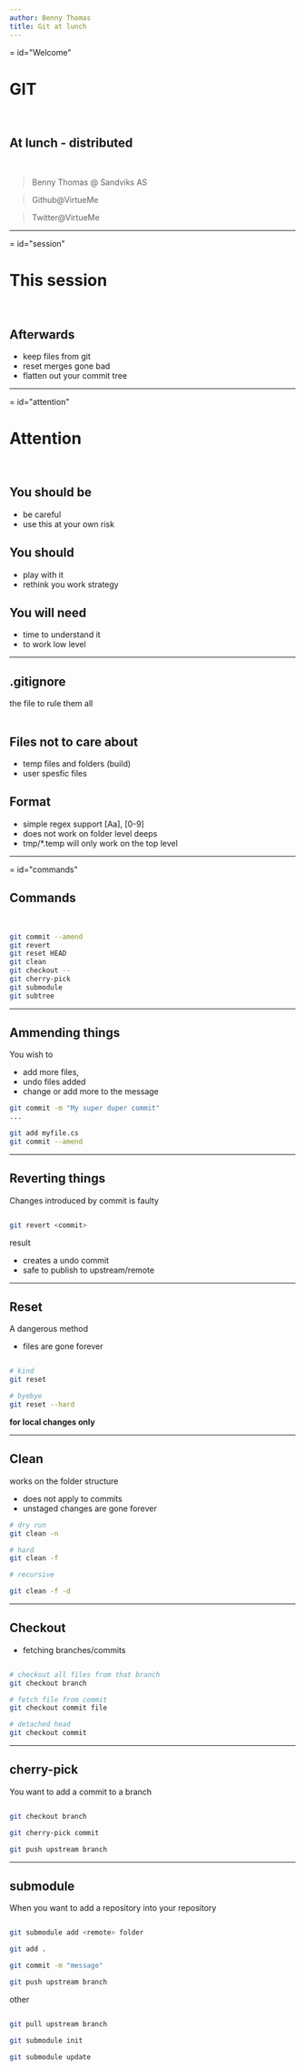 ```yaml
---
author: Benny Thomas
title: Git at lunch
---
```

= id="Welcome"

# GIT

<br>

## At lunch - distributed
<br>

> Benny Thomas @ Sandviks AS

> Github@VirtueMe

> Twitter@VirtueMe

---
= id="session"

# This session
<br>

## Afterwards

* keep files from git
* reset merges gone bad
* flatten out your commit tree

---
= id="attention" 

# Attention

<br>

## You should be

* be careful
* use this at your own risk

## You should

* play with it
* rethink you work strategy

## You will need

* time to understand it
* to work low level

---

## .gitignore

the file to rule them all
<br>
<br>

## Files not to care about

* temp files and folders \(build\)
* user spesfic files

## Format

* simple regex support \[Aa\], \[0-9\]
* does not work on folder level deeps 
* tmp/\*.temp will only work on the top level

---
= id="commands"

## Commands 
<br>


```bash
git commit --amend
git revert
git reset HEAD
git clean
git checkout --
git cherry-pick
git submodule
git subtree
```

---

## Ammending things

You wish to

* add more files,
* undo files added
* change or add more to the message

```bash
git commit -m "My super duper commit"
...

git add myfile.cs
git commit --amend
```

---

## Reverting things

Changes introduced by commit is faulty


```bash

git revert <commit>

```
result

* creates a undo commit
* safe to publish to upstream/remote

---

## Reset

A dangerous method

* files are gone forever

```bash

# kind
git reset 

# byebye
git reset --hard


```
__for local changes only__

---

## Clean

works on the folder structure

* does not apply to commits
* unstaged changes are gone forever

```bash
# dry run
git clean -n

# hard
git clean -f

# recursive

git clean -f -d
```

---
	
## Checkout

* fetching branches/commits

```bash

# checkout all files from that branch
git checkout branch

# fetch file from commit
git checkout commit file

# detached head
git checkout commit
```

---

## cherry-pick

You want to add a commit to a branch

```bash

git checkout branch

git cherry-pick commit

git push upstream branch

```

---

## submodule

When you want to add a repository into your repository

```bash

git submodule add <remote> folder

git add .

git commit -m "message"

git push upstream branch

```

other

```bash

git pull upstream branch

git submodule init

git submodule update

```